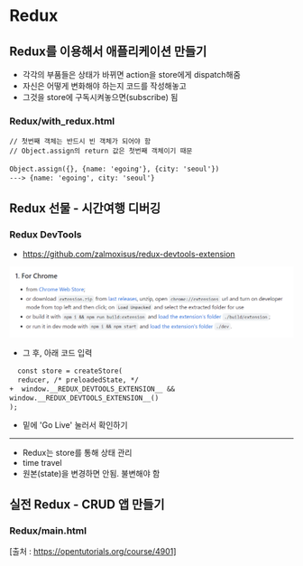 # Redux
## Redux를 이용해서 애플리케이션 만들기
- 각각의 부품들은 상태가 바뀌면 action을 store에게 dispatch해줌
- 자신은 어떻게 변화해야 하는지 코드를 작성해놓고
- 그것을 store에 구독시켜놓으면(subscribe) 됨

### Redux/with_redux.html

```
// 첫번째 객체는 반드시 빈 객체가 되어야 함
// Object.assign의 return 값은 첫번째 객체이기 때문

Object.assign({}, {name: 'egoing'}, {city: 'seoul'})
---> {name: 'egoing', city: 'seoul'}
```

## Redux 선물 - 시간여행 디버깅
### Redux DevTools
- https://github.com/zalmoxisus/redux-devtools-extension
<img src="pictures/Redux8.png">  

- 그 후, 아래 코드 입력
```
  const store = createStore(
  reducer, /* preloadedState, */
+  window.__REDUX_DEVTOOLS_EXTENSION__ && window.__REDUX_DEVTOOLS_EXTENSION__()
);
```
- 밑에 'Go Live' 눌러서 확인하기
<hr>

- Redux는 store를 통해 상태 관리
- time travel
- 원본(state)을 변경하면 안됨. 불변해야 함

## 실전 Redux - CRUD 앱 만들기
### Redux/main.html

[출처 : https://opentutorials.org/course/4901]